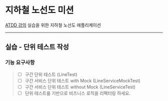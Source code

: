 # 지하철 노선도 미션
[ATDD 강의](https://edu.nextstep.camp/c/R89PYi5H) 실습을 위한 지하철 노선도 애플리케이션

---

## 실습 - 단위 테스트 작성

### 기능 요구사항
> - [ ] 구간 단위 테스트 (LineTest)
> - [ ] 구간 서비스 단위 테스트 with Mock (LineServiceMockTest)
> - [ ] 구간 서비스 단위 테스트 without Mock (LineServiceTest)
> - [ ] 단위 테스트를 기반으로 비즈니스 로직을 리팩터링 하세요.